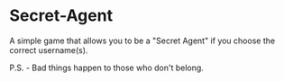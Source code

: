 # Secret-Agent

A simple game that allows you to be a "Secret Agent" if you choose the correct username(s).

P.S. - Bad things happen to those who don't belong.

